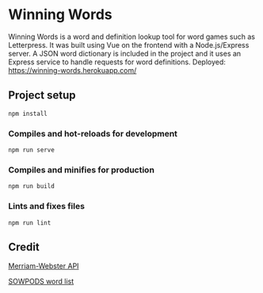 # Winning Words
Winning Words is a word and definition lookup tool for word games such as Letterpress. It was built using Vue on the frontend with a Node.js/Express server. A JSON word dictionary is included in the project and it uses an Express service to handle requests for word definitions. Deployed: https://winning-words.herokuapp.com/

## Project setup
```
npm install
```

### Compiles and hot-reloads for development
```
npm run serve
```

### Compiles and minifies for production
```
npm run build
```

### Lints and fixes files
```
npm run lint
```

## Credit
[Merriam-Webster API](https://dictionaryapi.com/)

[SOWPODS word list](https://raw.githubusercontent.com/jmlewis/valett/master/scrabble/sowpods.txt)

